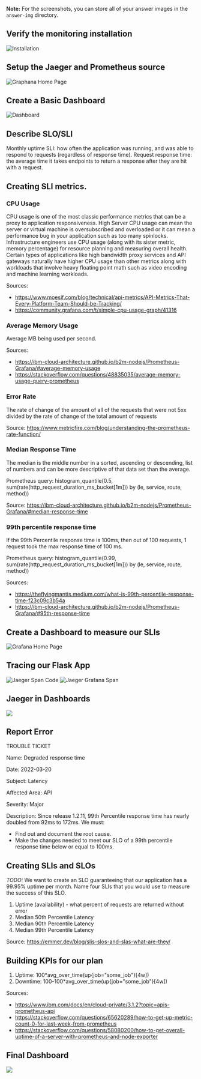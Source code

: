 **Note:** For the screenshots, you can store all of your answer images in the `answer-img` directory.

## Verify the monitoring installation

![Installation](answer-img/001.png)

## Setup the Jaeger and Prometheus source
![Graphana Home Page](answer-img/002.png)

## Create a Basic Dashboard
![Dashboard](answer-img/003.png)

## Describe SLO/SLI
Monthly uptime SLI: how often the application was running, and was able to respond to requests (regardless of response time).
Request response time: the average time it takes endpoints to return a response after they are hit with a request.

## Creating SLI metrics.
### CPU Usage
CPU usage is one of the most classic performance metrics that can be a proxy to application responsiveness. High Server CPU usage can mean the server or virtual machine is oversubscribed and overloaded or it can mean a performance bug in your application such as too many spinlocks. Infrastructure engineers use CPU usage (along with its sister metric, memory percentage) for resource planning and measuring overall health. Certain types of applications like high bandwidth proxy services and API gateways naturally have higher CPU usage than other metrics along with workloads that involve heavy floating point math such as video encoding and machine learning workloads.

Sources:
- https://www.moesif.com/blog/technical/api-metrics/API-Metrics-That-Every-Platform-Team-Should-be-Tracking/
- https://community.grafana.com/t/simple-cpu-usage-graph/41316

### Average Memory Usage
Average MB being used per second.

Sources: 
- https://ibm-cloud-architecture.github.io/b2m-nodejs/Prometheus-Grafana/#average-memory-usage
- https://stackoverflow.com/questions/48835035/average-memory-usage-query-prometheus
### Error Rate

The rate of change of the amount of all of the requests that were not 5xx divided by the rate of change of the total amount of requests

Source: https://www.metricfire.com/blog/understanding-the-prometheus-rate-function/

### Median Response Time
The median is the middle number in a sorted, ascending or descending, list of numbers and can be more descriptive of that data set than the average.

Prometheus query: histogram_quantile(0.5, sum(rate(http_request_duration_ms_bucket[1m])) by (le, service, route, method))

Source: https://ibm-cloud-architecture.github.io/b2m-nodejs/Prometheus-Grafana/#median-response-time

### 99th percentile response time
If the 99th Percentile response time is 100ms, then out of 100 requests, 1 request took the max response time of 100 ms.

Prometheus query: histogram_quantile(0.99, sum(rate(http_request_duration_ms_bucket[1m])) by (le, service, route, method))

Sources:
- https://theflyingmantis.medium.com/what-is-99th-percentile-response-time-f23c09c3b54a
- https://ibm-cloud-architecture.github.io/b2m-nodejs/Prometheus-Grafana/#95th-response-time

## Create a Dashboard to measure our SLIs
![Grafana Home Page](answer-img/cpuutilisation.png)

## Tracing our Flask App
![Jaeger Span Code](answer-img/jaeger_exporter.png)
![Jaeger Grafana Span](answer-img/jaeger-query.png)

## Jaeger in Dashboards
![](answer-img/jaeger-query-dashboard.png)

## Report Error
TROUBLE TICKET

Name: Degraded response time

Date: 2022-03-20

Subject: Latency

Affected Area: API

Severity: Major

Description: Since release 1.2.11, 99th Percentile response time has nearly doubled from 92ms to 172ms. We must:
- Find out and document the root cause.
- Make the changes needed to meet our SLO of a 99th percentile response time below or equal to 100ms.


## Creating SLIs and SLOs
*TODO:* We want to create an SLO guaranteeing that our application has a 99.95% uptime per month. Name four SLIs that you would use to measure the success of this SLO.

1. Uptime (availability) - what percent of requests are returned without error
2. Median 50th Percentile Latency
3. Median 90th Percentile Latency
4. Median 99th Percentile Latency

Source: https://emmer.dev/blog/slis-slos-and-slas-what-are-they/

## Building KPIs for our plan
1. Uptime: 100*avg_over_time(up{job="some_job"}[4w])
2. Downtime: 100-100*avg_over_time(up{job="some_job"}[4w])

Sources:
- https://www.ibm.com/docs/en/cloud-private/3.1.2?topic=apis-prometheus-api
- https://stackoverflow.com/questions/65620289/how-to-get-up-metric-count-0-for-last-week-from-prometheus
- https://stackoverflow.com/questions/58080200/how-to-get-overall-uptime-of-a-server-with-prometheus-and-node-exporter

## Final Dashboard
![](answer-img/metrics.png)
